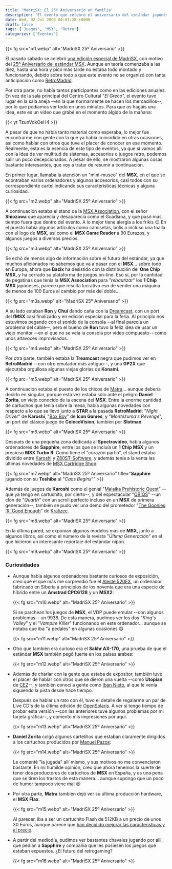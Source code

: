 ```yaml
---
title: 'MadriSX: El 25º Aniversario en familia'
description: 'El evento que celebró el aniversario del estándar japonés'
date: Wed, 02 Jul 2008 04:01:28 +0000
draft: false
tags: ['Juegos', 'MSX', 'Retro']
categories: ['Eventos']
---
```


{{< fg src="m1.webp" alt="MadriSX 25º Aniversario" >}}

El pasado sábado se celebró [una edición especial de MadriSX](/la-auic-celebra-el-25%c2%ba-aniversario-del-msx/), con motivo del [25º Aniversario del estándar MSX](/msx-25-anos-de-un-estandar/). Aunque en teoría comenzaba a las diez, hasta una hora y pico más tarde no estaba todo montado y funcionando, debido sobre todo a que este evento no se organizó con tanta anticipación como [RetroMadrid](/retromadrid-2008-maquinas-viejas-y-producciones-nuevas/).

Por otra parte, no había tantos participantes como en las ediciones anuales. En vez de la sala principal del Centro Cultural "_El Greco_", el evento tuvo lugar en la sala aneja --en la que normalmente se hacen los mercadillos--, por lo que podíamos ver todo en unos minutos. Para que os hagáis una idea, este es un vídeo que grabé en el momento álgido de la mañana:

{{< yt TzunVdkOeH4 >}}

A pesar de que no había tanto material como esperaba, lo mejor fue encontrarme con gente con la que ya había coincidido en otras ocasiones, así como hablar con otros que tuve el placer de conocer en ese momento. Realmente, esta es la esencia de este tipo de eventos, ya que si vamos allí con la idea de ver multitud de sistemas, accesorios o juegos retro, podemos salir un poco decepcionados. A pesar de ello, se mostraron algunas cosas bastante interesantes, que voy a tratar de resumir a continuación.

En primer lugar, llamaba la atención un "mini-museo" del **MSX**, en el que se econtraban varios ordenadores y algunos accesorios, casi todos con su correspondiente cartel indicando sus características técnicas y alguna curiosidad.

{{< fg src="m2.webp" alt="MadriSX 25º Aniversario" >}}

A continuación estaba el stand de la [MSX Association](http://eur.msxa.org/), con el señor **Shiozawa** que aparecía y desaparecía como el Guadiana, y que pasó más tiempo fuera que dentro del evento. A lo mejor tiene alergia a los frikis :wink: En el puesto había algunos artículos como camisetas, bolis o incluso una toalla con el logo de **MSX**, así como el **MSX Game Reader** a 90 Eurazos, y algunos juegos a diversos precios.

{{< fg src="m3.webp" alt="MadriSX 25º Aniversario" >}}

Se echó de menos algo de información sobre el futuro del estándar, ya que muchos aficionados no sabemos que va a pasar con el **MSX**... sobre todo en Europa, ahora que **Bazix** ha desistido con la distribución del **One Chip MSX**, y ha cerrado su plataforma de juegos on-line. Eso sí, por la cantidad de pegatinas que tenía la **MSX Association** para "_rebautizar_" los **1 Chip MSX** japoneses, parece que resulta lucrativo eso de vender una máquina de menos de 100 Euros al cambio por más del doble...

{{< fg src="m3a.webp" alt="MadriSX 25º Aniversario" >}}

A su lado estaban **Ron** y **Chui** dando caña con la [Dreamcast](http://dreamcast.es/), con un port del **fMSX** casi finalizado y en edición especial para la feria. Al principio nos estuvimos pegando con el sonido de la consola --al final parecía un problema del cable--, pero el bueno de **Ron** tuvo la feliz idea de usar un viejo monitor --en el que no se veía la consola por video compuesto-- como unos altavoces improvisados.

{{< fg src="m4.webp" alt="MadriSX 25º Aniversario" >}}

Por otra parte, también estaba la **Treamcast** negra que pudimos ver en **RetroMadrid** --con otro emulador más antiguo--, y una **GP2X** que ejecutaba orgullosa algunas viejas glorias de **Konami**.

{{< fg src="m5.webp" alt="MadriSX 25º Aniversario" >}}

A continuación estaba el puesto de los chicos de [Matra](http://www.matranet.net/)... aunque debería decirlo en singular, porque esta vez estaba sólo ante el peligro **Daniel Zorita**, un viejo conocido de la escena del **MSX**. Entre la enorme cantidad de cartuchos que tenía sobre la mesa, había algunas novedades con respecto a lo que se llevó junto a **STAR** a la pasada **RetroMadrid**: "_Night Driver_" de **Karoshi**, "[Box Boy](http://www.icongames.com.br/msxfiles/boxboy/)" de **Icon Games**, y "_Montezuma's Revenge_", un port del clásico juego de **ColecoVision**, también por **Slotman**.

{{< fg src="m6.webp" alt="MadriSX 25º Aniversario" >}}

Después de una pequeña zona dedicada al **Spectravideo**, había algunos ordenadores de **Sapphire**, entre los que se incluía un **1 Chip MSX** y un precioso **MSX Turbo R**. Como tiene el "corazón partío", el stand estaba dividido entre [Karoshi](http://karoshi.msxgamesbox.com/) y [Z80ST-Software](http://z80st-software.blogspot.com/), y además tenía a la venta las últimas novedades de [MSX Cartridge Shop](http://www.msxcartridgeshop.com/):

{{< fg src="m7.webp" alt="MadriSX 25º Aniversario" title="**Sapphire** jugando con su **Toshiba** al \"_Caos Begins_\"" >}}

Además de juegos de **Karoshi** como el genial "[Malaika Prehistoric Quest](http://karoshi.msxgamesbox.com/index.php?topic=908.0)" --que ya tengo en cartuchito, por cierto--, y del espectacular "[QBIQS](http://z80st-software.blogspot.com/search/label/QBIQS)" --un clon de "_Quarth_" con un scroll perfecto incluso en un **MSX** de primera generación--, también se pudo ver una demo del prometedor "[The Goonies ‘R’ Good Enough](/the-goonies-r-good-enough/)" de [Kralizec](http://www.msxkralizec.net/).

{{< fg src="m8.webp" alt="MadriSX 25º Aniversario" >}}

En la última pared, se exponían algunos modelos más de **MSX**, junto a algunos libros, así como el número de la revista "_Última Generación_" en el que hicieron un interesante reportaje del estándar nipón.

{{< fg src="m9.webp" alt="MadriSX 25º Aniversario" >}}

### Curiosidades

*   Aunque había algunos ordenadores bastante curiosos de exposición, creo que el que más me sorprendió fue el [Aleste 520EX](http://www.zonadepruebas.com/modules/smartsection/item.php?itemid=1076), un ordenador fabricado en Siberia a principios de los noventa que era una especie de híbrido entre un **Amstrad CPC6128** y un **MSX2**:
    
    {{< fg src="m10.webp" alt="MadriSX 25º Aniversario" >}}

    Si se parchean los juegos de **MSX**, el VDP puede emular --con algunos problemas-- un 9938. De esta manera, pudimos ver los dos "_King's Valley_" y el "_Vampire Killer_" funcionando en este ordenador... aunque se notaba que iba "a pedales" en algunas ocasiones :yum:
    
    {{< fg src="m11.webp" alt="MadriSX 25º Aniversario" >}}
    
*   Otro que también era curioso era el **Sakhr AX-170**, una prueba de que el estándar **MSX** también pegó fuerte en los países árabes:
    
    {{< fg src="m12.webp" alt="MadriSX 25º Aniversario" >}}
    
*   Además de charlar con la gente que estaba de expositor, también tuve el placer de hablar con otros que se dieron una vuelta --como **Utopian** de [CEZ](http://computeremuzone.com/)--, y también conocí a gente como [Iban Nieto](http://inieto.wordpress.com/), al que le venía siguiendo la pista desde hace tiempo.
    
    Después de hablar un rato con él, tuvo el detalle de regalarme un par de Live CD's de la última edición de [OpenSolaris](http://opensolaris.org/). A ver si tengo tiempo de probar esta versión --con las anteriores tuve algunos problemas por mi tarjeta gráfica--, y comento mis impresiones por aquí.
    
    {{< fg src="m13.webp" alt="MadriSX 25º Aniversario" >}}
    
*   **Daniel Zorita** colgó algunos cartelillos que estaban claramente dirigidos a los cartuchos producidos por [Manuel Pazos](/entrevista-a-manuel-pazos-programador-y-figura-clave-de-la-escena-del-msx/):
    
    {{< fg src="m14.webp" alt="MadriSX 25º Aniversario" >}}
    
    Le comenté "la jugada" allí mismo, y sus motivos no me convencieron bastante. En mi humilde opinión, creo que ahora tenemos la suerte de tener dos productores de cartuchos de **MSX** en España, y es una pena que se tiren los trastos de esta manera... aunque supongo que un poco de humor tampoco viene mal :wink:
    
*   Por otra parte, **Matra** también dejó ver su última producción hardware, el **MSX Flax**:
    
    {{< fg src="m15.webp" alt="MadriSX 25º Aniversario" >}}
    
    Al parecer, iba a ser un cartuchito Flash de 512KB a un precio de unos 30 Euros, aunque parece que [han decidido mejorar las características y el precio](http://www.msx.org/FLAX%3A-New-Flash-cartridge.newspost4806.html).
    
*   A partir del mediodía, pudimos ver bastantes chavales jugando por allí, que pedían a **Sapphire** y compañía que les pusiesen los juegos que estaban expuestos. ¿El futuro del retrogaming?
    
    {{< fg src="m16.webp" alt="MadriSX 25º Aniversario" >}}